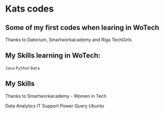 # Kats codes

## Some of my first codes when learing in WoTech
  Thanks to Datorium,  Smartworkacademy and Riga TechGirls

## My Skills learning in WoTech:
  ```Java```
  ```Python```
  ```Data```

##  My Skills 
  Thanks to Smartworkacademy - Women in Tech

Data Analytics
IT Support
Power Query
Ubuntu

  
  
